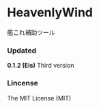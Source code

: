 ﻿HeavenlyWind
=====
艦これ補助ツール

### Updated
**0.1.2 (Eis)** Third version

### Lincense
The MIT License (MIT)